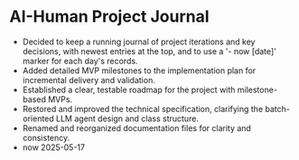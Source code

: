 # AI-Human Project Journal

- Decided to keep a running journal of project iterations and key decisions, with newest entries at the top, and to use a '- now [date]' marker for each day's records.
- Added detailed MVP milestones to the implementation plan for incremental delivery and validation.
- Established a clear, testable roadmap for the project with milestone-based MVPs.
- Restored and improved the technical specification, clarifying the batch-oriented LLM agent design and class structure.
- Renamed and reorganized documentation files for clarity and consistency.
- now 2025-05-17
